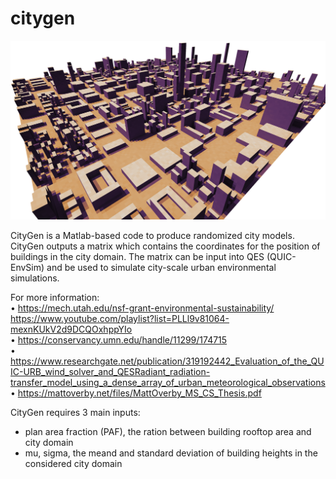 # citygen

![alt text](https://raw.githubusercontent.com/carlobianchi89/citygen/master/evernote.png)

CityGen is a Matlab-based code to produce randomized city models.
CityGen outputs a matrix which contains the coordinates for the position of buildings in the city domain. The matrix can be input into QES (QUIC-EnvSim) and be used to simulate city-scale urban environmental simulations.

For more information:<br/> 
• https://mech.utah.edu/nsf-grant-environmental-sustainability/ https://www.youtube.com/playlist?list=PLLl9v81064-mexnKUkV2d9DCQOxhppYIo <br/> 
• https://conservancy.umn.edu/handle/11299/174715<br/> 
• https://www.researchgate.net/publication/319192442_Evaluation_of_the_QUIC-URB_wind_solver_and_QESRadiant_radiation-transfer_model_using_a_dense_array_of_urban_meteorological_observations  <br/> 
• https://mattoverby.net/files/MattOverby_MS_CS_Thesis.pdf<br/> 

CityGen requires 3 main inputs:
- plan area fraction (PAF), the ration between building rooftop area and city domain
- mu, sigma, the meand and standard deviation of building heights in the considered city domain
